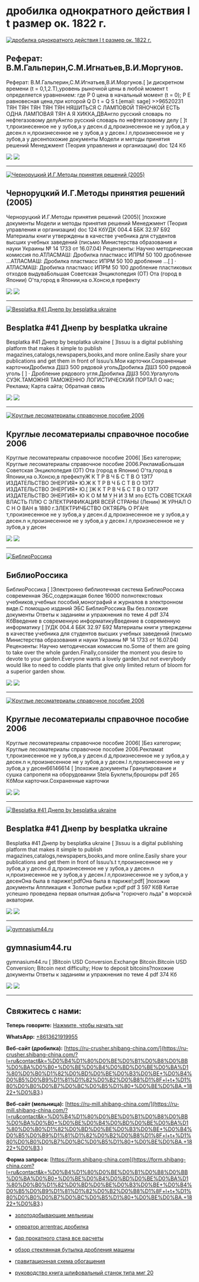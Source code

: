 # дробилка однократного действия l t размер ок. 1822 г.

<a href="https://swt.shibang-china.com/?l=ru&img&k=%D0%B4%D1%80%D0%BE%D0%B1%D0%B8%D0%BB%D0%BA%D0%B0+%D0%BE%D0%B4%D0%BD%D0%BE%D0%BA%D1%80%D0%B0%D1%82%D0%BD%D0%BE%D0%B3%D0%BE+%D0%B4%D0%B5%D0%B9%D1%81%D1%82%D0%B2%D0%B8%D1%8F+l+t+%D1%80%D0%B0%D0%B7%D0%BC%D0%B5%D1%80+%D0%BE%D0%BA.+1822+%D0%B3." target="_blank">![дробилка однократного действия l t размер ок. 1822 г.](http://static.shibang-china.com/all-800x300/1099.jpg)</a>

## Реферат: В.М.Гальперин,С.М.Игнатьев,В.И.Моргунов.
Реферат: В.М.Гальперин,С.М.Игнатьев,В.И.Моргунов.[ ]и дискретном времени (t = 0,1,2.Т),уровень рыночной цены в любой момент t определяется уравнением: где P 0 цена в начальный момент (t = 0); P E равновесная цена,при которой Q D t = Q S t.[email: sage] &gt;&gt;96520231 ТЯН ТЯН ТЯН ТЯН ТЯН НЯШИТЬСЯ С ЛАМПОВОЙ ТЯНОЧКОЙ ЕСТЬ ОДНА ЛАМПОВАЯ ТЯН А Я ХИККА,ДВАнгло русский словарь по нефтегазовому делуАнгло русский словарь по нефтегазовому делу [ ]t т,произнесенное не у зубов,а у десен.d д,произнесенное не у зубов,а у десен.n н,произнесенное не у зубов,а у десен.l л,произнесенное не у зубов,а у десенпохожие документы Модели и методы принятия решений Менеджмент (Теория управления и организации) doc 124 Кб


<a href="https://whatsapp.shibangsoft.com/WhatsApp.php" target="_blank" title="WhatsApp">![](http://static.shibang-china.com/icon/whatsapp.png)</a> <a href="https://swt.shibang-china.com/?l=ru&icon&k=%D0%B4%D1%80%D0%BE%D0%B1%D0%B8%D0%BB%D0%BA%D0%B0+%D0%BE%D0%B4%D0%BD%D0%BE%D0%BA%D1%80%D0%B0%D1%82%D0%BD%D0%BE%D0%B3%D0%BE+%D0%B4%D0%B5%D0%B9%D1%81%D1%82%D0%B2%D0%B8%D1%8F+l+t+%D1%80%D0%B0%D0%B7%D0%BC%D0%B5%D1%80+%D0%BE%D0%BA.+1822+%D0%B3." target="_blank">![](http://static.shibang-china.com/icon/chat-ru.png)</a>

---

<a href="https://swt.shibang-china.com/?l=ru&img&k=%D0%B4%D1%80%D0%BE%D0%B1%D0%B8%D0%BB%D0%BA%D0%B0+%D0%BE%D0%B4%D0%BD%D0%BE%D0%BA%D1%80%D0%B0%D1%82%D0%BD%D0%BE%D0%B3%D0%BE+%D0%B4%D0%B5%D0%B9%D1%81%D1%82%D0%B2%D0%B8%D1%8F+l+t+%D1%80%D0%B0%D0%B7%D0%BC%D0%B5%D1%80+%D0%BE%D0%BA.+1822+%D0%B3." target="_blank">![Черноруцкий И.Г.Методы принятия решений (2005)](http://static.shibang-china.com/all-800x300/865.jpg)</a>

## Черноруцкий И.Г.Методы принятия решений (2005)
Черноруцкий И.Г.Методы принятия решений (2005)[ ]похожие документы Модели и методы принятия решений Менеджмент (Теория управления и организации) doc 124 КбУДК 004.4 ББК 32.97 Б92 Материалы книги утверждены в качестве учебника для студентов высших учебных заведений (письмо Министерства образования и науки Украины № 14 1733 от 16.07.04) Рецензенты: Научно методическая комиссия по.АТЛАСМАШ: Дробилка пластмасс ИПРМ 50 100 дробление …АТЛАСМАШ: Дробилка пластмасс ИПРМ 50 100 дробление …[ ]&nbsp;&#0183;&#32;АТЛАСМАШ: Дробилка пластмасс ИПРМ 50 100 дробление пластиковых отходов выдуваБольшая Советская Энциклопедия (ОТ) Ота (город в Японии) О'та,город в Японии,на о.Хонсю,в префекту


<a href="https://whatsapp.shibangsoft.com/WhatsApp.php" target="_blank" title="WhatsApp">![](http://static.shibang-china.com/icon/whatsapp.png)</a> <a href="https://swt.shibang-china.com/?l=ru&icon&k=%D0%B4%D1%80%D0%BE%D0%B1%D0%B8%D0%BB%D0%BA%D0%B0+%D0%BE%D0%B4%D0%BD%D0%BE%D0%BA%D1%80%D0%B0%D1%82%D0%BD%D0%BE%D0%B3%D0%BE+%D0%B4%D0%B5%D0%B9%D1%81%D1%82%D0%B2%D0%B8%D1%8F+l+t+%D1%80%D0%B0%D0%B7%D0%BC%D0%B5%D1%80+%D0%BE%D0%BA.+1822+%D0%B3." target="_blank">![](http://static.shibang-china.com/icon/chat-ru.png)</a>

---

<a href="https://swt.shibang-china.com/?l=ru&img&k=%D0%B4%D1%80%D0%BE%D0%B1%D0%B8%D0%BB%D0%BA%D0%B0+%D0%BE%D0%B4%D0%BD%D0%BE%D0%BA%D1%80%D0%B0%D1%82%D0%BD%D0%BE%D0%B3%D0%BE+%D0%B4%D0%B5%D0%B9%D1%81%D1%82%D0%B2%D0%B8%D1%8F+l+t+%D1%80%D0%B0%D0%B7%D0%BC%D0%B5%D1%80+%D0%BE%D0%BA.+1822+%D0%B3." target="_blank">![Besplatka #41 Днепр by besplatka ukraine](http://static.shibang-china.com/all-800x300/966.jpg)</a>

## Besplatka #41 Днепр by besplatka ukraine
Besplatka #41 Днепр by besplatka ukraine [ ]Issuu is a digital publishing platform that makes it simple to publish magazines,catalogs,newspapers,books,and more online.Easily share your publications and get them in front of Issuu’s.Мои карточки.Сохраненные карточкиДробилка ДШЗ 500 рядовой угольДробилка ДШЗ 500 рядовой уголь [ ]&nbsp;&#0183;&#32;Дробление рядового угля.Дробилка ДШЗ 500.Ургалуголь СУЭК.ТАМОЖНЯ ТАМОЖЕННО ЛОГИСТИЧЕСКИЙ ПОРТАЛ О нас; Реклама; Карта сайта; Обратная связь


<a href="https://whatsapp.shibangsoft.com/WhatsApp.php" target="_blank" title="WhatsApp">![](http://static.shibang-china.com/icon/whatsapp.png)</a> <a href="https://swt.shibang-china.com/?l=ru&icon&k=%D0%B4%D1%80%D0%BE%D0%B1%D0%B8%D0%BB%D0%BA%D0%B0+%D0%BE%D0%B4%D0%BD%D0%BE%D0%BA%D1%80%D0%B0%D1%82%D0%BD%D0%BE%D0%B3%D0%BE+%D0%B4%D0%B5%D0%B9%D1%81%D1%82%D0%B2%D0%B8%D1%8F+l+t+%D1%80%D0%B0%D0%B7%D0%BC%D0%B5%D1%80+%D0%BE%D0%BA.+1822+%D0%B3." target="_blank">![](http://static.shibang-china.com/icon/chat-ru.png)</a>

---

<a href="https://swt.shibang-china.com/?l=ru&img&k=%D0%B4%D1%80%D0%BE%D0%B1%D0%B8%D0%BB%D0%BA%D0%B0+%D0%BE%D0%B4%D0%BD%D0%BE%D0%BA%D1%80%D0%B0%D1%82%D0%BD%D0%BE%D0%B3%D0%BE+%D0%B4%D0%B5%D0%B9%D1%81%D1%82%D0%B2%D0%B8%D1%8F+l+t+%D1%80%D0%B0%D0%B7%D0%BC%D0%B5%D1%80+%D0%BE%D0%BA.+1822+%D0%B3." target="_blank">![Круглые лесоматериалы справочное пособие 2006](http://static.shibang-china.com/all-800x300/1053.jpg)</a>

## Круглые лесоматериалы справочное пособие 2006
Круглые лесоматериалы справочное пособие 2006[ ]Без категории; Круглые лесоматериалы справочное пособие 2006.РекламаБольшая Советская Энциклопедия (ОТ) Ота (город в Японии) О'та,город в Японии,на о.Хонсю,в префектуЖ К Т Р В Ч Б С Т В О 1ЭТ7 ИЗДАТЕЛЬСТВО ЭНЕРГИЯ* Ю.Ж К Т Р В Ч Б С Т В О 1ЭТ7 ИЗДАТЕЛЬСТВО ЭНЕРГИЯ* Ю.[ ]Ж К Т Р В Ч Б С Т В О 1ЭТ7 ИЗДАТЕЛЬСТВО ЭНЕРГИЯ* Ю К О М М У Н И З М это ЕСТЬ СОВЕТСКАЯ ВЛАСТЬ ПЛЮ С ЭЛЕКТРИФИКАЦИЯ ВСЕЙ СТРАНЫ (Ленин) Ж УРНАЛ О С Н О ВАН в 1880 г.ЗЛЕКТРИЧБСТВО ОКТЯБРЬ О РГАНt т,произнесенное не у зубов,а у десен.d д,произнесенное не у зубов,а у десен.n н,произнесенное не у зубов,а у десен.l л,произнесенное не у зубов,а у десен


<a href="https://whatsapp.shibangsoft.com/WhatsApp.php" target="_blank" title="WhatsApp">![](http://static.shibang-china.com/icon/whatsapp.png)</a> <a href="https://swt.shibang-china.com/?l=ru&icon&k=%D0%B4%D1%80%D0%BE%D0%B1%D0%B8%D0%BB%D0%BA%D0%B0+%D0%BE%D0%B4%D0%BD%D0%BE%D0%BA%D1%80%D0%B0%D1%82%D0%BD%D0%BE%D0%B3%D0%BE+%D0%B4%D0%B5%D0%B9%D1%81%D1%82%D0%B2%D0%B8%D1%8F+l+t+%D1%80%D0%B0%D0%B7%D0%BC%D0%B5%D1%80+%D0%BE%D0%BA.+1822+%D0%B3." target="_blank">![](http://static.shibang-china.com/icon/chat-ru.png)</a>

---

<a href="https://swt.shibang-china.com/?l=ru&img&k=%D0%B4%D1%80%D0%BE%D0%B1%D0%B8%D0%BB%D0%BA%D0%B0+%D0%BE%D0%B4%D0%BD%D0%BE%D0%BA%D1%80%D0%B0%D1%82%D0%BD%D0%BE%D0%B3%D0%BE+%D0%B4%D0%B5%D0%B9%D1%81%D1%82%D0%B2%D0%B8%D1%8F+l+t+%D1%80%D0%B0%D0%B7%D0%BC%D0%B5%D1%80+%D0%BE%D0%BA.+1822+%D0%B3." target="_blank">![БиблиоРоссика](http://static.shibang-china.com/all-800x300/801.jpg)</a>

## БиблиоРоссика
БиблиоРоссика [ ]Электронно библиотечная система БиблиоРоссика современная ЭБС,содержащая более 16000 полнотекстовых учебников,учебных пособий,монографий и журналов в электронном виде.С помощью изданий ЭБС БиблиоРоссика Вы без.похожие документы Ответы к заданиям и упражнения по теме 4 pdf 374 КбВведение в современную информатикуВведение в современную информатику [ ]УДК 004.4 ББК 32.97 Б92 Материалы книги утверждены в качестве учебника для студентов высших учебных заведений (письмо Министерства образования и науки Украины № 14 1733 от 16.07.04) Рецензенты: Научно методическая комиссия по.Some of them are going to take over the whole garden.Finally,consider the moment you desire to devote to your garden.Everyone wants a lovely garden,but not everybody would like to need to coddle plants that give only limited return of bloom for a superior garden show.


<a href="https://whatsapp.shibangsoft.com/WhatsApp.php" target="_blank" title="WhatsApp">![](http://static.shibang-china.com/icon/whatsapp.png)</a> <a href="https://swt.shibang-china.com/?l=ru&icon&k=%D0%B4%D1%80%D0%BE%D0%B1%D0%B8%D0%BB%D0%BA%D0%B0+%D0%BE%D0%B4%D0%BD%D0%BE%D0%BA%D1%80%D0%B0%D1%82%D0%BD%D0%BE%D0%B3%D0%BE+%D0%B4%D0%B5%D0%B9%D1%81%D1%82%D0%B2%D0%B8%D1%8F+l+t+%D1%80%D0%B0%D0%B7%D0%BC%D0%B5%D1%80+%D0%BE%D0%BA.+1822+%D0%B3." target="_blank">![](http://static.shibang-china.com/icon/chat-ru.png)</a>

---

<a href="https://swt.shibang-china.com/?l=ru&img&k=%D0%B4%D1%80%D0%BE%D0%B1%D0%B8%D0%BB%D0%BA%D0%B0+%D0%BE%D0%B4%D0%BD%D0%BE%D0%BA%D1%80%D0%B0%D1%82%D0%BD%D0%BE%D0%B3%D0%BE+%D0%B4%D0%B5%D0%B9%D1%81%D1%82%D0%B2%D0%B8%D1%8F+l+t+%D1%80%D0%B0%D0%B7%D0%BC%D0%B5%D1%80+%D0%BE%D0%BA.+1822+%D0%B3." target="_blank">![Круглые лесоматериалы справочное пособие 2006](http://static.shibang-china.com/all-800x300/5.jpg)</a>

## Круглые лесоматериалы справочное пособие 2006
Круглые лесоматериалы справочное пособие 2006[ ]Без категории; Круглые лесоматериалы справочное пособие 2006.Рекламаt т,произнесенное не у зубов,а у десен.d д,произнесенное не у зубов,а у десен.n н,произнесенное не у зубов,а у десен.l л,произнесенное не у зубов,а у десен66146614 [ ]похожие документы Гранулирование и сушка сапропеля на оборудовании Stela Буклеты,брошюры pdf 265 КбМои карточки.Сохраненные карточки


<a href="https://whatsapp.shibangsoft.com/WhatsApp.php" target="_blank" title="WhatsApp">![](http://static.shibang-china.com/icon/whatsapp.png)</a> <a href="https://swt.shibang-china.com/?l=ru&icon&k=%D0%B4%D1%80%D0%BE%D0%B1%D0%B8%D0%BB%D0%BA%D0%B0+%D0%BE%D0%B4%D0%BD%D0%BE%D0%BA%D1%80%D0%B0%D1%82%D0%BD%D0%BE%D0%B3%D0%BE+%D0%B4%D0%B5%D0%B9%D1%81%D1%82%D0%B2%D0%B8%D1%8F+l+t+%D1%80%D0%B0%D0%B7%D0%BC%D0%B5%D1%80+%D0%BE%D0%BA.+1822+%D0%B3." target="_blank">![](http://static.shibang-china.com/icon/chat-ru.png)</a>

---

<a href="https://swt.shibang-china.com/?l=ru&img&k=%D0%B4%D1%80%D0%BE%D0%B1%D0%B8%D0%BB%D0%BA%D0%B0+%D0%BE%D0%B4%D0%BD%D0%BE%D0%BA%D1%80%D0%B0%D1%82%D0%BD%D0%BE%D0%B3%D0%BE+%D0%B4%D0%B5%D0%B9%D1%81%D1%82%D0%B2%D0%B8%D1%8F+l+t+%D1%80%D0%B0%D0%B7%D0%BC%D0%B5%D1%80+%D0%BE%D0%BA.+1822+%D0%B3." target="_blank">![Besplatka #41 Днепр by besplatka ukraine](http://static.shibang-china.com/all-800x300/204.jpg)</a>

## Besplatka #41 Днепр by besplatka ukraine
Besplatka #41 Днепр by besplatka ukraine [ ]Issuu is a digital publishing platform that makes it simple to publish magazines,catalogs,newspapers,books,and more online.Easily share your publications and get them in front of Issuu’s.t т,произнесенное не у зубов,а у десен.d д,произнесенное не у зубов,а у десен.n н,произнесенное не у зубов,а у десен.l л,произнесенное не у зубов,а у десенОна была в париже!;pdfОна была в париже!;pdf[ ]похожие документы Аппликация &#171; Золотые рыбки &#187;;pdf pdf 3 597 КбВ Китае успешно проведена первая опытная добыча &quot;горючего льда&quot; в морской акватории.


<a href="https://whatsapp.shibangsoft.com/WhatsApp.php" target="_blank" title="WhatsApp">![](http://static.shibang-china.com/icon/whatsapp.png)</a> <a href="https://swt.shibang-china.com/?l=ru&icon&k=%D0%B4%D1%80%D0%BE%D0%B1%D0%B8%D0%BB%D0%BA%D0%B0+%D0%BE%D0%B4%D0%BD%D0%BE%D0%BA%D1%80%D0%B0%D1%82%D0%BD%D0%BE%D0%B3%D0%BE+%D0%B4%D0%B5%D0%B9%D1%81%D1%82%D0%B2%D0%B8%D1%8F+l+t+%D1%80%D0%B0%D0%B7%D0%BC%D0%B5%D1%80+%D0%BE%D0%BA.+1822+%D0%B3." target="_blank">![](http://static.shibang-china.com/icon/chat-ru.png)</a>

---

<a href="https://swt.shibang-china.com/?l=ru&img&k=%D0%B4%D1%80%D0%BE%D0%B1%D0%B8%D0%BB%D0%BA%D0%B0+%D0%BE%D0%B4%D0%BD%D0%BE%D0%BA%D1%80%D0%B0%D1%82%D0%BD%D0%BE%D0%B3%D0%BE+%D0%B4%D0%B5%D0%B9%D1%81%D1%82%D0%B2%D0%B8%D1%8F+l+t+%D1%80%D0%B0%D0%B7%D0%BC%D0%B5%D1%80+%D0%BE%D0%BA.+1822+%D0%B3." target="_blank">![gymnasium44.ru](http://static.shibang-china.com/all-800x300/966.jpg)</a>

## gymnasium44.ru
gymnasium44.ru [ ]Bitcoin USD Conversion.Exchange Bitcoin.Bitcoin USD Conversion; Bitcoin next difficulty; How to deposit bitcoins?похожие документы Ответы к заданиям и упражнения по теме 4 pdf 374 Кб

<a href="https://whatsapp.shibangsoft.com/WhatsApp.php" target="_blank" title="WhatsApp">![](http://static.shibang-china.com/icon/whatsapp.png)</a> <a href="https://swt.shibang-china.com/?l=ru&icon&k=%D0%B4%D1%80%D0%BE%D0%B1%D0%B8%D0%BB%D0%BA%D0%B0+%D0%BE%D0%B4%D0%BD%D0%BE%D0%BA%D1%80%D0%B0%D1%82%D0%BD%D0%BE%D0%B3%D0%BE+%D0%B4%D0%B5%D0%B9%D1%81%D1%82%D0%B2%D0%B8%D1%8F+l+t+%D1%80%D0%B0%D0%B7%D0%BC%D0%B5%D1%80+%D0%BE%D0%BA.+1822+%D0%B3." target="_blank">![](http://static.shibang-china.com/icon/chat-ru.png)</a>

---
## Свяжитесь с нами:

**Теперь говорите:** [Нажмите, чтобы начать чат](https://swt.shibang-china.com?l=ru&contact&k=%D0%B4%D1%80%D0%BE%D0%B1%D0%B8%D0%BB%D0%BA%D0%B0+%D0%BE%D0%B4%D0%BD%D0%BE%D0%BA%D1%80%D0%B0%D1%82%D0%BD%D0%BE%D0%B3%D0%BE+%D0%B4%D0%B5%D0%B9%D1%81%D1%82%D0%B2%D0%B8%D1%8F+l+t+%D1%80%D0%B0%D0%B7%D0%BC%D0%B5%D1%80+%D0%BE%D0%BA.+1822+%D0%B3.)

**WhatsApp:**  [+8613621919955](https://whatsapp.shibangsoft.com/WhatsApp.php)

**Веб-сайт (дробилка):** [https://ru-crusher.shibang-china.com/](https://ru-crusher.shibang-china.com/?l=ru&contact&k=%D0%B4%D1%80%D0%BE%D0%B1%D0%B8%D0%BB%D0%BA%D0%B0+%D0%BE%D0%B4%D0%BD%D0%BE%D0%BA%D1%80%D0%B0%D1%82%D0%BD%D0%BE%D0%B3%D0%BE+%D0%B4%D0%B5%D0%B9%D1%81%D1%82%D0%B2%D0%B8%D1%8F+l+t+%D1%80%D0%B0%D0%B7%D0%BC%D0%B5%D1%80+%D0%BE%D0%BA.+1822+%D0%B3.)

**Веб-сайт (мельница):** [https://ru-mill.shibang-china.com/](https://ru-mill.shibang-china.com/?l=ru&contact&k=%D0%B4%D1%80%D0%BE%D0%B1%D0%B8%D0%BB%D0%BA%D0%B0+%D0%BE%D0%B4%D0%BD%D0%BE%D0%BA%D1%80%D0%B0%D1%82%D0%BD%D0%BE%D0%B3%D0%BE+%D0%B4%D0%B5%D0%B9%D1%81%D1%82%D0%B2%D0%B8%D1%8F+l+t+%D1%80%D0%B0%D0%B7%D0%BC%D0%B5%D1%80+%D0%BE%D0%BA.+1822+%D0%B3.)

**Форма запроса:** [https://form.shibang-china.com](https://form.shibang-china.com?l=ru&contact&k=%D0%B4%D1%80%D0%BE%D0%B1%D0%B8%D0%BB%D0%BA%D0%B0+%D0%BE%D0%B4%D0%BD%D0%BE%D0%BA%D1%80%D0%B0%D1%82%D0%BD%D0%BE%D0%B3%D0%BE+%D0%B4%D0%B5%D0%B9%D1%81%D1%82%D0%B2%D0%B8%D1%8F+l+t+%D1%80%D0%B0%D0%B7%D0%BC%D0%B5%D1%80+%D0%BE%D0%BA.+1822+%D0%B3.)

* [золотодобывающие мельницы](../119/%D0%B7%D0%BE%D0%BB%D0%BE%D1%82%D0%BE%D0%B4%D0%BE%D0%B1%D1%8B%D0%B2%D0%B0%D1%8E%D1%89%D0%B8%D0%B5%20%D0%BC%D0%B5%D0%BB%D1%8C%D0%BD%D0%B8%D1%86%D1%8B.md)

* [оператор arrentrac дробилка](../115/%D0%BE%D0%BF%D0%B5%D1%80%D0%B0%D1%82%D0%BE%D1%80%20arrentrac%20%D0%B4%D1%80%D0%BE%D0%B1%D0%B8%D0%BB%D0%BA%D0%B0.md)

* [бар прокатного стана все расчеты](../110/%D0%B1%D0%B0%D1%80%20%D0%BF%D1%80%D0%BE%D0%BA%D0%B0%D1%82%D0%BD%D0%BE%D0%B3%D0%BE%20%D1%81%D1%82%D0%B0%D0%BD%D0%B0%20%D0%B2%D1%81%D0%B5%20%D1%80%D0%B0%D1%81%D1%87%D0%B5%D1%82%D1%8B.md)

* [обзор стеклянная бутылка дробления машины](../108/%D0%BE%D0%B1%D0%B7%D0%BE%D1%80%20%D1%81%D1%82%D0%B5%D0%BA%D0%BB%D1%8F%D0%BD%D0%BD%D0%B0%D1%8F%20%D0%B1%D1%83%D1%82%D1%8B%D0%BB%D0%BA%D0%B0%20%D0%B4%D1%80%D0%BE%D0%B1%D0%BB%D0%B5%D0%BD%D0%B8%D1%8F%20%D0%BC%D0%B0%D1%88%D0%B8%D0%BD%D1%8B.md)

* [гравитационная схема обогащения](../106/%D0%B3%D1%80%D0%B0%D0%B2%D0%B8%D1%82%D0%B0%D1%86%D0%B8%D0%BE%D0%BD%D0%BD%D0%B0%D1%8F%20%D1%81%D1%85%D0%B5%D0%BC%D0%B0%20%D0%BE%D0%B1%D0%BE%D0%B3%D0%B0%D1%89%D0%B5%D0%BD%D0%B8%D1%8F.md)

* [руководство книга шлифовальный станок типа миг 20](../110/%D1%80%D1%83%D0%BA%D0%BE%D0%B2%D0%BE%D0%B4%D1%81%D1%82%D0%B2%D0%BE%20%D0%BA%D0%BD%D0%B8%D0%B3%D0%B0%20%D1%88%D0%BB%D0%B8%D1%84%D0%BE%D0%B2%D0%B0%D0%BB%D1%8C%D0%BD%D1%8B%D0%B9%20%D1%81%D1%82%D0%B0%D0%BD%D0%BE%D0%BA%20%D1%82%D0%B8%D0%BF%D0%B0%20%D0%BC%D0%B8%D0%B3%2020.md)